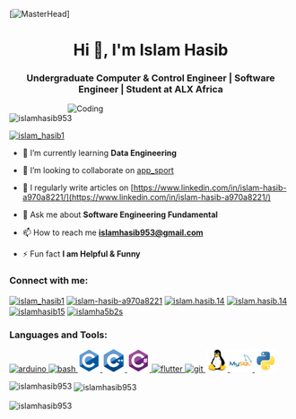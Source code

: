 [![MasterHead](https://miro.medium.com/v2/resize:fit:679/1*ebmDMPXU9xqgwqdob0XbKQ.gif)]
<h1 align="center">Hi 👋, I'm Islam Hasib</h1>
<h3 align="center">Undergraduate Computer & Control Engineer | Software Engineer | Student at ALX Africa</h3>
<img align="right" alt="Coding" width="400" src="https://cdn.dribbble.com/users/730703/screenshots/6581243/avento.gif">

<p align="left"> <img src="https://komarev.com/ghpvc/?username=islamhasib953&label=Profile%20views&color=0e75b6&style=flat" alt="islamhasib953" /> </p>

<p align="left"> <a href="https://twitter.com/islam_hasib1" target="blank"><img src="https://img.shields.io/twitter/follow/islam_hasib1?logo=twitter&style=for-the-badge" alt="islam_hasib1" /></a> </p>

- 🌱 I’m currently learning **Data Engineering**

- 👯 I’m looking to collaborate on [app_sport](https://github.com/islamhasib953/app_sport)

- 📝 I regularly write articles on [https://www.linkedin.com/in/islam-hasib-a970a8221/](https://www.linkedin.com/in/islam-hasib-a970a8221/)

- 💬 Ask me about **Software Engineering Fundamental**

- 📫 How to reach me **islamhasib953@gmail.com**

- ⚡ Fun fact **I am Helpful & Funny**

<h3 align="left">Connect with me:</h3>
<p align="left">
<a href="https://twitter.com/islam_hasib1" target="blank"><img align="center" src="https://raw.githubusercontent.com/rahuldkjain/github-profile-readme-generator/master/src/images/icons/Social/twitter.svg" alt="islam_hasib1" height="30" width="40" /></a>
<a href="https://linkedin.com/in/islam-hasib-a970a8221" target="blank"><img align="center" src="https://raw.githubusercontent.com/rahuldkjain/github-profile-readme-generator/master/src/images/icons/Social/linked-in-alt.svg" alt="islam-hasib-a970a8221" height="30" width="40" /></a>
<a href="https://fb.com/islam.hasib.14" target="blank"><img align="center" src="https://raw.githubusercontent.com/rahuldkjain/github-profile-readme-generator/master/src/images/icons/Social/facebook.svg" alt="islam.hasib.14" height="30" width="40" /></a>
<a href="https://instagram.com/islam.hasib.14" target="blank"><img align="center" src="https://raw.githubusercontent.com/rahuldkjain/github-profile-readme-generator/master/src/images/icons/Social/instagram.svg" alt="islam.hasib.14" height="30" width="40" /></a>
<a href="https://codeforces.com/profile/islamhasib15" target="blank"><img align="center" src="https://raw.githubusercontent.com/rahuldkjain/github-profile-readme-generator/master/src/images/icons/Social/codeforces.svg" alt="islamhasib15" height="30" width="40" /></a>
<a href="https://auth.geeksforgeeks.org/user/islamha5b2s" target="blank"><img align="center" src="https://raw.githubusercontent.com/rahuldkjain/github-profile-readme-generator/master/src/images/icons/Social/geeks-for-geeks.svg" alt="islamha5b2s" height="30" width="40" /></a>
</p>

<h3 align="left">Languages and Tools:</h3>
<p align="left"> <a href="https://www.arduino.cc/" target="_blank" rel="noreferrer"> <img src="https://cdn.worldvectorlogo.com/logos/arduino-1.svg" alt="arduino" width="40" height="40"/> </a> <a href="https://www.gnu.org/software/bash/" target="_blank" rel="noreferrer"> <img src="https://www.vectorlogo.zone/logos/gnu_bash/gnu_bash-icon.svg" alt="bash" width="40" height="40"/> </a> <a href="https://www.cprogramming.com/" target="_blank" rel="noreferrer"> <img src="https://raw.githubusercontent.com/devicons/devicon/master/icons/c/c-original.svg" alt="c" width="40" height="40"/> </a> <a href="https://www.w3schools.com/cpp/" target="_blank" rel="noreferrer"> <img src="https://raw.githubusercontent.com/devicons/devicon/master/icons/cplusplus/cplusplus-original.svg" alt="cplusplus" width="40" height="40"/> </a> <a href="https://www.w3schools.com/cs/" target="_blank" rel="noreferrer"> <img src="https://raw.githubusercontent.com/devicons/devicon/master/icons/csharp/csharp-original.svg" alt="csharp" width="40" height="40"/> </a> <a href="https://flutter.dev" target="_blank" rel="noreferrer"> <img src="https://www.vectorlogo.zone/logos/flutterio/flutterio-icon.svg" alt="flutter" width="40" height="40"/> </a> <a href="https://git-scm.com/" target="_blank" rel="noreferrer"> <img src="https://www.vectorlogo.zone/logos/git-scm/git-scm-icon.svg" alt="git" width="40" height="40"/> </a> <a href="https://www.linux.org/" target="_blank" rel="noreferrer"> <img src="https://raw.githubusercontent.com/devicons/devicon/master/icons/linux/linux-original.svg" alt="linux" width="40" height="40"/> </a> <a href="https://www.mysql.com/" target="_blank" rel="noreferrer"> <img src="https://raw.githubusercontent.com/devicons/devicon/master/icons/mysql/mysql-original-wordmark.svg" alt="mysql" width="40" height="40"/> </a> <a href="https://www.python.org" target="_blank" rel="noreferrer"> <img src="https://raw.githubusercontent.com/devicons/devicon/master/icons/python/python-original.svg" alt="python" width="40" height="40"/> </a> </p>

<p><img align="left" src="https://github-readme-stats.vercel.app/api/top-langs?username=islamhasib953&show_icons=true&locale=en&layout=compact" alt="islamhasib953" /></p>

<p>&nbsp;<img align="center" src="https://github-readme-stats.vercel.app/api?username=islamhasib953&show_icons=true&locale=en" alt="islamhasib953" /></p>

<p><img align="center" src="https://github-readme-streak-stats.herokuapp.com/?user=islamhasib953&" alt="islamhasib953" /></p>
